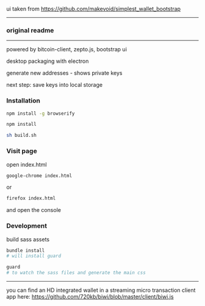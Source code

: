ui taken from https://github.com/makevoid/simplest_wallet_bootstrap



------



### original readme

---

powered by bitcoin-client, zepto.js, bootstrap ui

desktop packaging with electron


generate new addresses - shows private keys

next step: save keys into local storage

### Installation

```sh
npm install -g browserify
```

```sh
npm install
```

```sh
sh build.sh
```

### Visit page

open index.html

```sh
google-chrome index.html
```

or

```sh
firefox index.html
```

and open the console


### Development

build sass assets

```rb
bundle install
# will install guard

guard
# to watch the sass files and generate the main css
```

---

you can find an HD integrated wallet in a streaming micro transaction client app here:
https://github.com/720kb/biwi/blob/master/client/biwi.js
